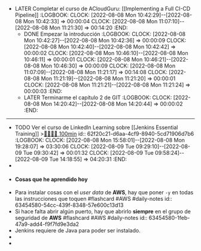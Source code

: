 - LATER Completar el curso de ACloudGuru: [[Implementing a Full CI-CD Pipeline]]
  :LOGBOOK:
  CLOCK: [2022-08-08 Mon 10:42:29]--[2022-08-08 Mon 10:42:33] =>  00:00:04
  CLOCK: [2022-08-08 Mon 11:07:10]--[2022-08-08 Mon 11:21:30] =>  00:14:20
  :END:
	- DONE Empezar la introducción
	  :LOGBOOK:
	  CLOCK: [2022-08-08 Mon 10:42:27]--[2022-08-08 Mon 10:42:36] =>  00:00:09
	  CLOCK: [2022-08-08 Mon 10:42:40]--[2022-08-08 Mon 10:42:42] =>  00:00:02
	  CLOCK: [2022-08-08 Mon 10:46:10]--[2022-08-08 Mon 10:46:11] =>  00:00:01
	  CLOCK: [2022-08-08 Mon 10:46:21]--[2022-08-08 Mon 10:46:30] =>  00:00:09
	  CLOCK: [2022-08-08 Mon 11:07:09]--[2022-08-08 Mon 11:21:17] =>  00:14:08
	  CLOCK: [2022-08-08 Mon 11:21:19]--[2022-08-08 Mon 11:21:20] =>  00:00:01
	  CLOCK: [2022-08-08 Mon 11:21:21]--[2022-08-08 Mon 11:21:24] =>  00:00:03
	  :END:
	- LATER Terminarme el capítulo 2 de GIT
	  :LOGBOOK:
	  CLOCK: [2022-08-08 Mon 14:20:42]--[2022-08-08 Mon 14:20:44] =>  00:00:02
	  :END:
- ---
- TODO Ver el curso de LinkedIn Learning sobre [[Jenkins Essential Training]] >[🍅🍅🍅🍅 100min](#agenda-pomo://?t=f-1659967869503-1500%2Cf-1659973033510-1500%2Cf-1659974912326-1500%2Cf-1659976759382-1500)
  id:: 62f20c21-d6aa-4cf9-8940-5cd71906d7b6
  :LOGBOOK:
  CLOCK: [2022-08-08 Mon 15:58:01]--[2022-08-08 Mon 19:28:07] =>  03:30:06
  CLOCK: [2022-08-09 Tue 09:29:10]--[2022-08-09 Tue 09:30:42] =>  00:01:32
  CLOCK: [2022-08-09 Tue 09:58:24]--[2022-08-09 Tue 14:18:55] =>  04:20:31
  :END:
-
- #### Cosas que he aprendido hoy
- Para instalar cosas con el *user data* de **AWS**, hay que poner `-y` en todas las instrucciones que toquen #flashcard #AWS #daily-notes
  id:: 63454580-54cc-439f-8348-57e600c13d13
- Si hace falta abrir algún puerto, hay que abrirlo **siempre** en el grupo de seguridad de **AWS** #flashcard #AWS #daily-notes
  id:: 63454580-1feb-47a9-add4-f9f7fd9e3da2
- Jenkins requiere de Java para poder ser instalado.
-
-
